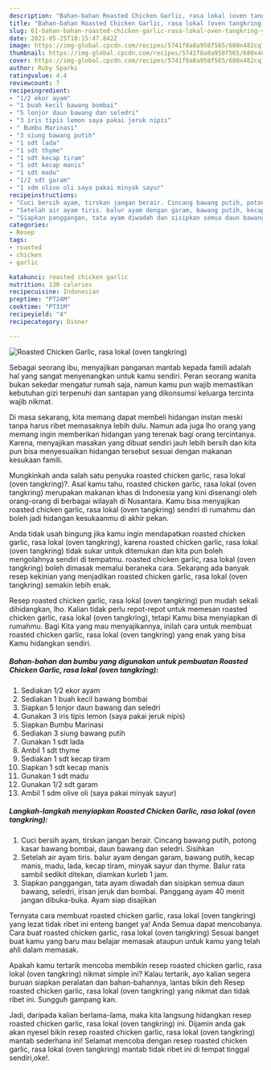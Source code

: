 ```yaml
---
description: "Bahan-bahan Roasted Chicken Garlic, rasa lokal (oven tangkring) yang nikmat Untuk Jualan"
title: "Bahan-bahan Roasted Chicken Garlic, rasa lokal (oven tangkring) yang nikmat Untuk Jualan"
slug: 61-bahan-bahan-roasted-chicken-garlic-rasa-lokal-oven-tangkring-yang-nikmat-untuk-jualan
date: 2021-05-25T18:15:47.842Z
image: https://img-global.cpcdn.com/recipes/5741f8a8a958f565/680x482cq70/roasted-chicken-garlic-rasa-lokal-oven-tangkring-foto-resep-utama.jpg
thumbnail: https://img-global.cpcdn.com/recipes/5741f8a8a958f565/680x482cq70/roasted-chicken-garlic-rasa-lokal-oven-tangkring-foto-resep-utama.jpg
cover: https://img-global.cpcdn.com/recipes/5741f8a8a958f565/680x482cq70/roasted-chicken-garlic-rasa-lokal-oven-tangkring-foto-resep-utama.jpg
author: Ruby Sparks
ratingvalue: 4.4
reviewcount: 7
recipeingredient:
- "1/2 ekor ayam"
- "1 buah kecil bawang bombai"
- "5 lonjor daun bawang dan seledri"
- "3 iris tipis lemon saya pakai jeruk nipis"
- " Bumbu Marinasi"
- "3 siung bawang putih"
- "1 sdt lada"
- "1 sdt thyme"
- "1 sdt kecap tiram"
- "1 sdt kecap manis"
- "1 sdt madu"
- "1/2 sdt garam"
- "1 sdm olive oli saya pakai minyak sayur"
recipeinstructions:
- "Cuci bersih ayam, tirskan jangan berair. Cincang bawang putih, potong kasar bawang bombai, daun bawang dan seledri. Sisihkan"
- "Setelah air ayam tiris. balur ayam dengan garam, bawang putih, kecap manis, madu, lada, kecap tiram, minyak sayur dan thyme. Balur rata sambil sedikit ditekan, diamkan kurleb 1 jam."
- "Siapkan panggangan, tata ayam diwadah dan sisipkan semua daun bawang, seledri, irisan jeruk dan bombai. Panggang ayam 40 menit jangan dibuka-buka. Ayam siap disajikan"
categories:
- Resep
tags:
- roasted
- chicken
- garlic

katakunci: roasted chicken garlic 
nutrition: 130 calories
recipecuisine: Indonesian
preptime: "PT24M"
cooktime: "PT31M"
recipeyield: "4"
recipecategory: Dinner

---
```



![Roasted Chicken Garlic, rasa lokal (oven tangkring)](https://img-global.cpcdn.com/recipes/5741f8a8a958f565/680x482cq70/roasted-chicken-garlic-rasa-lokal-oven-tangkring-foto-resep-utama.jpg)

Sebagai seorang ibu, menyajikan panganan mantab kepada famili adalah hal yang sangat menyenangkan untuk kamu sendiri. Peran seorang  wanita bukan sekedar mengatur rumah saja, namun kamu pun wajib memastikan kebutuhan gizi terpenuhi dan santapan yang dikonsumsi keluarga tercinta wajib nikmat.

Di masa  sekarang, kita memang dapat membeli hidangan instan meski tanpa harus ribet memasaknya lebih dulu. Namun ada juga lho orang yang memang ingin memberikan hidangan yang terenak bagi orang tercintanya. Karena, menyajikan masakan yang dibuat sendiri jauh lebih bersih dan kita pun bisa menyesuaikan hidangan tersebut sesuai dengan makanan kesukaan famili. 



Mungkinkah anda salah satu penyuka roasted chicken garlic, rasa lokal (oven tangkring)?. Asal kamu tahu, roasted chicken garlic, rasa lokal (oven tangkring) merupakan makanan khas di Indonesia yang kini disenangi oleh orang-orang di berbagai wilayah di Nusantara. Kamu bisa menyajikan roasted chicken garlic, rasa lokal (oven tangkring) sendiri di rumahmu dan boleh jadi hidangan kesukaanmu di akhir pekan.

Anda tidak usah bingung jika kamu ingin mendapatkan roasted chicken garlic, rasa lokal (oven tangkring), karena roasted chicken garlic, rasa lokal (oven tangkring) tidak sukar untuk ditemukan dan kita pun boleh mengolahnya sendiri di tempatmu. roasted chicken garlic, rasa lokal (oven tangkring) boleh dimasak memalui beraneka cara. Sekarang ada banyak resep kekinian yang menjadikan roasted chicken garlic, rasa lokal (oven tangkring) semakin lebih enak.

Resep roasted chicken garlic, rasa lokal (oven tangkring) pun mudah sekali dihidangkan, lho. Kalian tidak perlu repot-repot untuk memesan roasted chicken garlic, rasa lokal (oven tangkring), tetapi Kamu bisa menyiapkan di rumahmu. Bagi Kita yang mau menyajikannya, inilah cara untuk membuat roasted chicken garlic, rasa lokal (oven tangkring) yang enak yang bisa Kamu hidangkan sendiri.

<!--inarticleads1-->

##### Bahan-bahan dan bumbu yang digunakan untuk pembuatan Roasted Chicken Garlic, rasa lokal (oven tangkring):

1. Sediakan 1/2 ekor ayam
1. Sediakan 1 buah kecil bawang bombai
1. Siapkan 5 lonjor daun bawang dan seledri
1. Gunakan 3 iris tipis lemon (saya pakai jeruk nipis)
1. Siapkan  Bumbu Marinasi
1. Sediakan 3 siung bawang putih
1. Gunakan 1 sdt lada
1. Ambil 1 sdt thyme
1. Sediakan 1 sdt kecap tiram
1. Siapkan 1 sdt kecap manis
1. Gunakan 1 sdt madu
1. Gunakan 1/2 sdt garam
1. Ambil 1 sdm olive oli (saya pakai minyak sayur)




<!--inarticleads2-->

##### Langkah-langkah menyiapkan Roasted Chicken Garlic, rasa lokal (oven tangkring):

1. Cuci bersih ayam, tirskan jangan berair. Cincang bawang putih, potong kasar bawang bombai, daun bawang dan seledri. Sisihkan
1. Setelah air ayam tiris. balur ayam dengan garam, bawang putih, kecap manis, madu, lada, kecap tiram, minyak sayur dan thyme. Balur rata sambil sedikit ditekan, diamkan kurleb 1 jam.
1. Siapkan panggangan, tata ayam diwadah dan sisipkan semua daun bawang, seledri, irisan jeruk dan bombai. Panggang ayam 40 menit jangan dibuka-buka. Ayam siap disajikan




Ternyata cara membuat roasted chicken garlic, rasa lokal (oven tangkring) yang lezat tidak ribet ini enteng banget ya! Anda Semua dapat mencobanya. Cara buat roasted chicken garlic, rasa lokal (oven tangkring) Sesuai banget buat kamu yang baru mau belajar memasak ataupun untuk kamu yang telah ahli dalam memasak.

Apakah kamu tertarik mencoba membikin resep roasted chicken garlic, rasa lokal (oven tangkring) nikmat simple ini? Kalau tertarik, ayo kalian segera buruan siapkan peralatan dan bahan-bahannya, lantas bikin deh Resep roasted chicken garlic, rasa lokal (oven tangkring) yang nikmat dan tidak ribet ini. Sungguh gampang kan. 

Jadi, daripada kalian berlama-lama, maka kita langsung hidangkan resep roasted chicken garlic, rasa lokal (oven tangkring) ini. Dijamin anda gak akan nyesel bikin resep roasted chicken garlic, rasa lokal (oven tangkring) mantab sederhana ini! Selamat mencoba dengan resep roasted chicken garlic, rasa lokal (oven tangkring) mantab tidak ribet ini di tempat tinggal sendiri,oke!.

